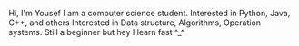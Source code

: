 Hi, I'm Yousef
I am a computer science student.
Interested in Python, Java, C++, and others
Interested in Data structure, Algorithms, Operation systems.
Still a beginner but hey I learn fast
^_^
